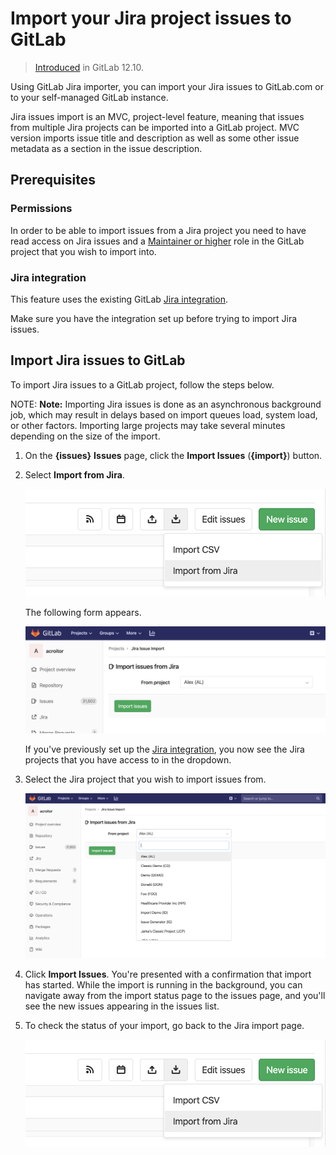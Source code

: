 # Import your Jira project issues to GitLab

> [Introduced](https://gitlab.com/groups/gitlab-org/-/epics/2766) in GitLab 12.10.

Using GitLab Jira importer, you can import your Jira issues to GitLab.com or to
your self-managed GitLab instance.

Jira issues import is an MVC, project-level feature, meaning that issues from multiple
Jira projects can be imported into a GitLab project. MVC version imports issue title and description
as well as some other issue metadata as a section in the issue description.

## Prerequisites

### Permissions

In order to be able to import issues from a Jira project you need to have read access on Jira
issues and a [Maintainer or higher](../../permissions.md#project-members-permissions) role in the
GitLab project that you wish to import into.

### Jira integration

This feature uses the existing GitLab [Jira integration](../integrations/jira.md).

Make sure you have the integration set up before trying to import Jira issues.

## Import Jira issues to GitLab

To import Jira issues to a GitLab project, follow the steps below.

NOTE: **Note:**
Importing Jira issues is done as an asynchronous background job, which
may result in delays based on import queues load, system load, or other factors.
Importing large projects may take several minutes depending on the size of the import.

1. On the **{issues}** **Issues** page, click the **Import Issues** (**{import}**) button.
1. Select **Import from Jira**.

   ![Import issues from Jira button](img/jira/import_issues_from_jira_button_v12_10.png)

   The following form appears.

   ![Import issues from Jira form](img/jira/import_issues_from_jira_form_v12_10.png)

   If you've previously set up the [Jira integration](../integrations/jira.md), you now see the Jira
   projects that you have access to in the dropdown.

1. Select the Jira project that you wish to import issues from.

   ![Import issues from Jira form](img/jira/import_issues_from_jira_projects_v12_10.png)

1. Click **Import Issues**. You're presented with a confirmation that import has started.
   While the import is running in the background, you can navigate away from the import status page
   to the issues page, and you'll see the new issues appearing in the issues list.

1. To check the status of your import, go back to the Jira import page.

   ![Import issues from Jira button](img/jira/import_issues_from_jira_button_v12_10.png)
